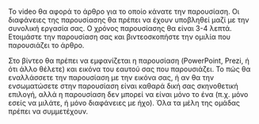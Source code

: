 Το video θα αφορά το άρθρο για το οποίο κάνατε την παρουσίαση. Οι διαφάνειες της
παρουσίασης θα πρέπει να έχουν υποβληθεί μαζί με την συνολική εργασία σας.
Ο χρόνος παρουσίασης θα είναι 3-4 λεπτά. Ετοιμάστε την παρουσίαση σας και
βιντεοσκοπήστε την ομιλία που παρουσιάζει το άρθρο. 



Στο βίντεο θα πρέπει να εμφανίζεται η παρουσίαση (PowerPoint, Prezi, ή ότι άλλο θέλετε)
και εικόνα του εαυτού σας που παρουσιάζει. Το πώς θα εναλλάσσετε την παρουσίαση με την
εικόνα σας, ή αν θα την ενσωματώσετε στην παρουσίαση είναι καθαρά δική σας σκηνοθετική
επιλογή, αλλά η παρουσίαση δεν μπορεί να είναι μόνο το ένα (π.χ. μόνο εσείς να μιλάτε, ή
μόνο διαφάνειες με ήχο). Όλα τα μέλη της ομάδας πρέπει να συμμετέχουν. 
